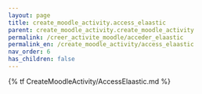 ```yaml
---
layout: page
title: create_moodle_activity.access_elaastic
parent: create_moodle_activity.create_moodle_activity
permalink: /creer_activite_moodle/acceder_elaastic
permalink_en: /create_moodle_activity/access_elaastic
nav_order: 6
has_children: false
---
```


{% tf CreateMoodleActivity/AccessElaastic.md %}